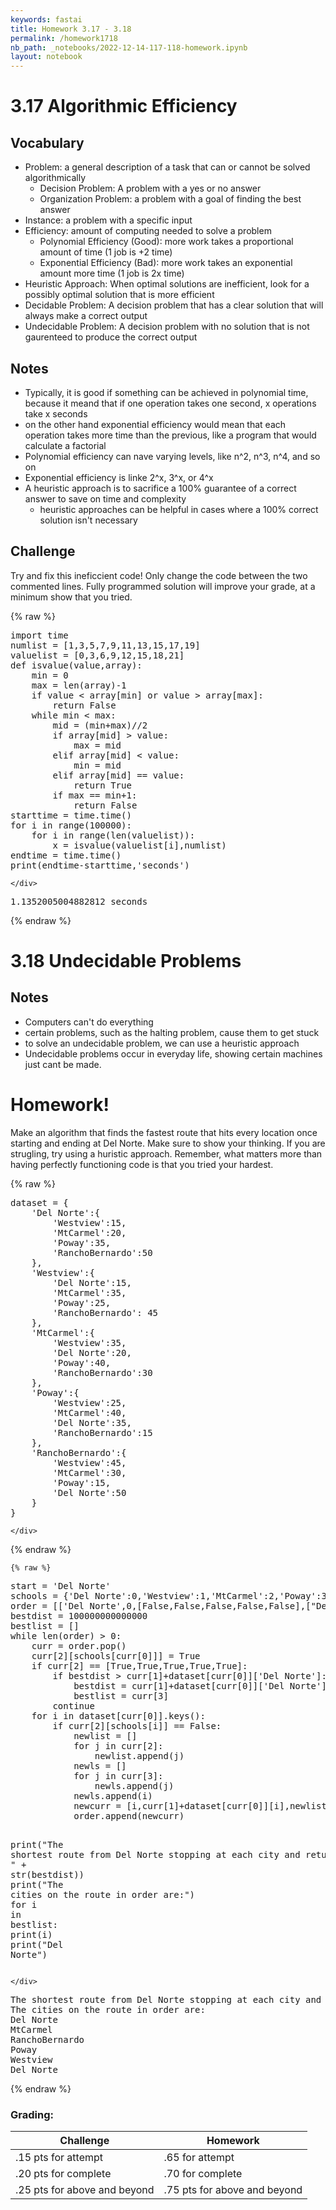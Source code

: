 ```yaml
---
keywords: fastai
title: Homework 3.17 - 3.18
permalink: /homework1718
nb_path: _notebooks/2022-12-14-117-118-homework.ipynb
layout: notebook
---
```


<!--
#################################################
### THIS FILE WAS AUTOGENERATED! DO NOT EDIT! ###
#################################################
# file to edit: _notebooks/2022-12-14-117-118-homework.ipynb
-->

<div class="container" id="notebook-container">
        
<div class="cell border-box-sizing text_cell rendered"><div class="inner_cell">
<div class="text_cell_render border-box-sizing rendered_html">
<h1 id="3.17-Algorithmic-Efficiency">3.17 Algorithmic Efficiency<a class="anchor-link" href="#3.17-Algorithmic-Efficiency"> </a></h1>
</div>
</div>
</div>
<div class="cell border-box-sizing text_cell rendered"><div class="inner_cell">
<div class="text_cell_render border-box-sizing rendered_html">
<h2 id="Vocabulary">Vocabulary<a class="anchor-link" href="#Vocabulary"> </a></h2><ul>
<li>Problem: a general description of a task that can or cannot be solved algorithmically<ul>
<li>Decision Problem: A problem with a yes or no answer</li>
<li>Organization Problem: a problem with a goal of finding the best answer</li>
</ul>
</li>
<li>Instance: a problem with a specific input</li>
<li>Efficiency: amount of computing needed to solve a problem<ul>
<li>Polynomial Efficiency (Good): more work takes a proportional amount of time (1 job is +2 time)</li>
<li>Exponential Efficiency (Bad): more work takes an exponential amount more time (1 job is 2x time)</li>
</ul>
</li>
<li>Heuristic Approach: When optimal solutions are inefficient, look for a possibly optimal solution that is more efficient</li>
<li>Decidable Problem: A decision problem that has a clear solution that will always make a correct output</li>
<li>Undecidable Problem: A decision problem with no solution that is not gaurenteed to produce the correct output</li>
</ul>

</div>
</div>
</div>
<div class="cell border-box-sizing text_cell rendered"><div class="inner_cell">
<div class="text_cell_render border-box-sizing rendered_html">
<h2 id="Notes">Notes<a class="anchor-link" href="#Notes"> </a></h2><ul>
<li>Typically, it is good if something can be achieved in polynomial time, because it meand that if one operation takes one second, x operations take x  seconds</li>
<li>on the other hand exponential efficiency would mean that each operation takes more time than the previous, like a program that would calculate a factorial</li>
<li>Polynomial efficiency can nave varying levels, like n^2, n^3, n^4, and so on</li>
<li>Exponential efficiency is linke 2^x, 3^x, or 4^x</li>
<li>A heuristic approach is to sacrifice a 100% guarantee of a correct answer to save on time and complexity<ul>
<li>heuristic approaches can be helpful in cases where a 100% correct solution isn't necessary</li>
</ul>
</li>
</ul>

</div>
</div>
</div>
<div class="cell border-box-sizing text_cell rendered"><div class="inner_cell">
<div class="text_cell_render border-box-sizing rendered_html">
<h2 id="Challenge">Challenge<a class="anchor-link" href="#Challenge"> </a></h2><p>Try and fix this ineficcient code!
Only change the code between the two commented lines.
Fully programmed solution will improve your grade, at a minimum show that you tried.</p>

</div>
</div>
</div>
    {% raw %}
    
<div class="cell border-box-sizing code_cell rendered">
<div class="input">

<div class="inner_cell">
    <div class="input_area">
<div class=" highlight hl-ipython3"><pre><span></span><span class="kn">import</span> <span class="nn">time</span>
<span class="n">numlist</span> <span class="o">=</span> <span class="p">[</span><span class="mi">1</span><span class="p">,</span><span class="mi">3</span><span class="p">,</span><span class="mi">5</span><span class="p">,</span><span class="mi">7</span><span class="p">,</span><span class="mi">9</span><span class="p">,</span><span class="mi">11</span><span class="p">,</span><span class="mi">13</span><span class="p">,</span><span class="mi">15</span><span class="p">,</span><span class="mi">17</span><span class="p">,</span><span class="mi">19</span><span class="p">]</span>
<span class="n">valuelist</span> <span class="o">=</span> <span class="p">[</span><span class="mi">0</span><span class="p">,</span><span class="mi">3</span><span class="p">,</span><span class="mi">6</span><span class="p">,</span><span class="mi">9</span><span class="p">,</span><span class="mi">12</span><span class="p">,</span><span class="mi">15</span><span class="p">,</span><span class="mi">18</span><span class="p">,</span><span class="mi">21</span><span class="p">]</span>
<span class="k">def</span> <span class="nf">isvalue</span><span class="p">(</span><span class="n">value</span><span class="p">,</span><span class="n">array</span><span class="p">):</span>
    <span class="nb">min</span> <span class="o">=</span> <span class="mi">0</span>
    <span class="nb">max</span> <span class="o">=</span> <span class="nb">len</span><span class="p">(</span><span class="n">array</span><span class="p">)</span><span class="o">-</span><span class="mi">1</span>
    <span class="k">if</span> <span class="n">value</span> <span class="o">&lt;</span> <span class="n">array</span><span class="p">[</span><span class="nb">min</span><span class="p">]</span> <span class="ow">or</span> <span class="n">value</span> <span class="o">&gt;</span> <span class="n">array</span><span class="p">[</span><span class="nb">max</span><span class="p">]:</span>
        <span class="k">return</span> <span class="kc">False</span>
    <span class="k">while</span> <span class="nb">min</span> <span class="o">&lt;</span> <span class="nb">max</span><span class="p">:</span>
        <span class="n">mid</span> <span class="o">=</span> <span class="p">(</span><span class="nb">min</span><span class="o">+</span><span class="nb">max</span><span class="p">)</span><span class="o">//</span><span class="mi">2</span>
        <span class="k">if</span> <span class="n">array</span><span class="p">[</span><span class="n">mid</span><span class="p">]</span> <span class="o">&gt;</span> <span class="n">value</span><span class="p">:</span>
            <span class="nb">max</span> <span class="o">=</span> <span class="n">mid</span>
        <span class="k">elif</span> <span class="n">array</span><span class="p">[</span><span class="n">mid</span><span class="p">]</span> <span class="o">&lt;</span> <span class="n">value</span><span class="p">:</span>
            <span class="nb">min</span> <span class="o">=</span> <span class="n">mid</span>
        <span class="k">elif</span> <span class="n">array</span><span class="p">[</span><span class="n">mid</span><span class="p">]</span> <span class="o">==</span> <span class="n">value</span><span class="p">:</span>
            <span class="k">return</span> <span class="kc">True</span>
        <span class="k">if</span> <span class="nb">max</span> <span class="o">==</span> <span class="nb">min</span><span class="o">+</span><span class="mi">1</span><span class="p">:</span>
            <span class="k">return</span> <span class="kc">False</span>
<span class="n">starttime</span> <span class="o">=</span> <span class="n">time</span><span class="o">.</span><span class="n">time</span><span class="p">()</span>
<span class="k">for</span> <span class="n">i</span> <span class="ow">in</span> <span class="nb">range</span><span class="p">(</span><span class="mi">100000</span><span class="p">):</span>
    <span class="k">for</span> <span class="n">i</span> <span class="ow">in</span> <span class="nb">range</span><span class="p">(</span><span class="nb">len</span><span class="p">(</span><span class="n">valuelist</span><span class="p">)):</span>
        <span class="n">x</span> <span class="o">=</span> <span class="n">isvalue</span><span class="p">(</span><span class="n">valuelist</span><span class="p">[</span><span class="n">i</span><span class="p">],</span><span class="n">numlist</span><span class="p">)</span>
<span class="n">endtime</span> <span class="o">=</span> <span class="n">time</span><span class="o">.</span><span class="n">time</span><span class="p">()</span>
<span class="nb">print</span><span class="p">(</span><span class="n">endtime</span><span class="o">-</span><span class="n">starttime</span><span class="p">,</span><span class="s1">&#39;seconds&#39;</span><span class="p">)</span> 
</pre></div>

    </div>
</div>
</div>

<div class="output_wrapper">
<div class="output">

<div class="output_area">

<div class="output_subarea output_stream output_stdout output_text">
<pre>1.1352005004882812 seconds
</pre>
</div>
</div>

</div>
</div>

</div>
    {% endraw %}

<div class="cell border-box-sizing text_cell rendered"><div class="inner_cell">
<div class="text_cell_render border-box-sizing rendered_html">
<h1 id="3.18-Undecidable-Problems">3.18 Undecidable Problems<a class="anchor-link" href="#3.18-Undecidable-Problems"> </a></h1>
</div>
</div>
</div>
<div class="cell border-box-sizing text_cell rendered"><div class="inner_cell">
<div class="text_cell_render border-box-sizing rendered_html">
<h2 id="Notes">Notes<a class="anchor-link" href="#Notes"> </a></h2><ul>
<li>Computers can't do everything</li>
<li>certain problems, such as the halting problem, cause them to get stuck</li>
<li>to solve an undecidable problem, we can use a heuristic approach</li>
<li>Undecidable problems occur in everyday life, showing certain machines just cant be made.</li>
</ul>

</div>
</div>
</div>
<div class="cell border-box-sizing text_cell rendered"><div class="inner_cell">
<div class="text_cell_render border-box-sizing rendered_html">
<h1 id="Homework!">Homework!<a class="anchor-link" href="#Homework!"> </a></h1><p>Make an algorithm that finds the fastest route that hits every location once starting and ending at Del Norte. Make sure to show your thinking. If you are strugling, try using a huristic approach. Remember, what matters more than having perfectly functioning code is that you tried your hardest.</p>

</div>
</div>
</div>
    {% raw %}
    
<div class="cell border-box-sizing code_cell rendered">
<div class="input">

<div class="inner_cell">
    <div class="input_area">
<div class=" highlight hl-ipython3"><pre><span></span><span class="n">dataset</span> <span class="o">=</span> <span class="p">{</span>
    <span class="s1">&#39;Del Norte&#39;</span><span class="p">:{</span>
        <span class="s1">&#39;Westview&#39;</span><span class="p">:</span><span class="mi">15</span><span class="p">,</span>
        <span class="s1">&#39;MtCarmel&#39;</span><span class="p">:</span><span class="mi">20</span><span class="p">,</span>
        <span class="s1">&#39;Poway&#39;</span><span class="p">:</span><span class="mi">35</span><span class="p">,</span>
        <span class="s1">&#39;RanchoBernardo&#39;</span><span class="p">:</span><span class="mi">50</span>
    <span class="p">},</span>
    <span class="s1">&#39;Westview&#39;</span><span class="p">:{</span>
        <span class="s1">&#39;Del Norte&#39;</span><span class="p">:</span><span class="mi">15</span><span class="p">,</span>
        <span class="s1">&#39;MtCarmel&#39;</span><span class="p">:</span><span class="mi">35</span><span class="p">,</span>
        <span class="s1">&#39;Poway&#39;</span><span class="p">:</span><span class="mi">25</span><span class="p">,</span>
        <span class="s1">&#39;RanchoBernardo&#39;</span><span class="p">:</span> <span class="mi">45</span>
    <span class="p">},</span>
    <span class="s1">&#39;MtCarmel&#39;</span><span class="p">:{</span>
        <span class="s1">&#39;Westview&#39;</span><span class="p">:</span><span class="mi">35</span><span class="p">,</span>
        <span class="s1">&#39;Del Norte&#39;</span><span class="p">:</span><span class="mi">20</span><span class="p">,</span>
        <span class="s1">&#39;Poway&#39;</span><span class="p">:</span><span class="mi">40</span><span class="p">,</span>
        <span class="s1">&#39;RanchoBernardo&#39;</span><span class="p">:</span><span class="mi">30</span>
    <span class="p">},</span>
    <span class="s1">&#39;Poway&#39;</span><span class="p">:{</span>
        <span class="s1">&#39;Westview&#39;</span><span class="p">:</span><span class="mi">25</span><span class="p">,</span>
        <span class="s1">&#39;MtCarmel&#39;</span><span class="p">:</span><span class="mi">40</span><span class="p">,</span>
        <span class="s1">&#39;Del Norte&#39;</span><span class="p">:</span><span class="mi">35</span><span class="p">,</span>
        <span class="s1">&#39;RanchoBernardo&#39;</span><span class="p">:</span><span class="mi">15</span>
    <span class="p">},</span>
    <span class="s1">&#39;RanchoBernardo&#39;</span><span class="p">:{</span>
        <span class="s1">&#39;Westview&#39;</span><span class="p">:</span><span class="mi">45</span><span class="p">,</span>
        <span class="s1">&#39;MtCarmel&#39;</span><span class="p">:</span><span class="mi">30</span><span class="p">,</span>
        <span class="s1">&#39;Poway&#39;</span><span class="p">:</span><span class="mi">15</span><span class="p">,</span>
        <span class="s1">&#39;Del Norte&#39;</span><span class="p">:</span><span class="mi">50</span>
    <span class="p">}</span>
<span class="p">}</span>
</pre></div>

    </div>
</div>
</div>

</div>
    {% endraw %}

    {% raw %}
    
<div class="cell border-box-sizing code_cell rendered">
<div class="input">

<div class="inner_cell">
    <div class="input_area">
<div class=" highlight hl-ipython3"><pre><span></span><span class="n">start</span> <span class="o">=</span> <span class="s1">&#39;Del Norte&#39;</span>
<span class="n">schools</span> <span class="o">=</span> <span class="p">{</span><span class="s1">&#39;Del Norte&#39;</span><span class="p">:</span><span class="mi">0</span><span class="p">,</span><span class="s1">&#39;Westview&#39;</span><span class="p">:</span><span class="mi">1</span><span class="p">,</span><span class="s1">&#39;MtCarmel&#39;</span><span class="p">:</span><span class="mi">2</span><span class="p">,</span><span class="s1">&#39;Poway&#39;</span><span class="p">:</span><span class="mi">3</span><span class="p">,</span><span class="s1">&#39;RanchoBernardo&#39;</span><span class="p">:</span><span class="mi">4</span><span class="p">}</span>
<span class="n">order</span> <span class="o">=</span> <span class="p">[[</span><span class="s1">&#39;Del Norte&#39;</span><span class="p">,</span><span class="mi">0</span><span class="p">,[</span><span class="kc">False</span><span class="p">,</span><span class="kc">False</span><span class="p">,</span><span class="kc">False</span><span class="p">,</span><span class="kc">False</span><span class="p">,</span><span class="kc">False</span><span class="p">],[</span><span class="s2">&quot;Del Norte&quot;</span><span class="p">]]]</span>
<span class="n">bestdist</span> <span class="o">=</span> <span class="mi">100000000000000</span>
<span class="n">bestlist</span> <span class="o">=</span> <span class="p">[]</span>
<span class="k">while</span> <span class="nb">len</span><span class="p">(</span><span class="n">order</span><span class="p">)</span> <span class="o">&gt;</span> <span class="mi">0</span><span class="p">:</span>
    <span class="n">curr</span> <span class="o">=</span> <span class="n">order</span><span class="o">.</span><span class="n">pop</span><span class="p">()</span>
    <span class="n">curr</span><span class="p">[</span><span class="mi">2</span><span class="p">][</span><span class="n">schools</span><span class="p">[</span><span class="n">curr</span><span class="p">[</span><span class="mi">0</span><span class="p">]]]</span> <span class="o">=</span> <span class="kc">True</span>
    <span class="k">if</span> <span class="n">curr</span><span class="p">[</span><span class="mi">2</span><span class="p">]</span> <span class="o">==</span> <span class="p">[</span><span class="kc">True</span><span class="p">,</span><span class="kc">True</span><span class="p">,</span><span class="kc">True</span><span class="p">,</span><span class="kc">True</span><span class="p">,</span><span class="kc">True</span><span class="p">]:</span>
        <span class="k">if</span> <span class="n">bestdist</span> <span class="o">&gt;</span> <span class="n">curr</span><span class="p">[</span><span class="mi">1</span><span class="p">]</span><span class="o">+</span><span class="n">dataset</span><span class="p">[</span><span class="n">curr</span><span class="p">[</span><span class="mi">0</span><span class="p">]][</span><span class="s1">&#39;Del Norte&#39;</span><span class="p">]:</span>
            <span class="n">bestdist</span> <span class="o">=</span> <span class="n">curr</span><span class="p">[</span><span class="mi">1</span><span class="p">]</span><span class="o">+</span><span class="n">dataset</span><span class="p">[</span><span class="n">curr</span><span class="p">[</span><span class="mi">0</span><span class="p">]][</span><span class="s1">&#39;Del Norte&#39;</span><span class="p">]</span>
            <span class="n">bestlist</span> <span class="o">=</span> <span class="n">curr</span><span class="p">[</span><span class="mi">3</span><span class="p">]</span>
        <span class="k">continue</span>
    <span class="k">for</span> <span class="n">i</span> <span class="ow">in</span> <span class="n">dataset</span><span class="p">[</span><span class="n">curr</span><span class="p">[</span><span class="mi">0</span><span class="p">]]</span><span class="o">.</span><span class="n">keys</span><span class="p">():</span>
        <span class="k">if</span> <span class="n">curr</span><span class="p">[</span><span class="mi">2</span><span class="p">][</span><span class="n">schools</span><span class="p">[</span><span class="n">i</span><span class="p">]]</span> <span class="o">==</span> <span class="kc">False</span><span class="p">:</span>
            <span class="n">newlist</span> <span class="o">=</span> <span class="p">[]</span>
            <span class="k">for</span> <span class="n">j</span> <span class="ow">in</span> <span class="n">curr</span><span class="p">[</span><span class="mi">2</span><span class="p">]:</span>
                <span class="n">newlist</span><span class="o">.</span><span class="n">append</span><span class="p">(</span><span class="n">j</span><span class="p">)</span>
            <span class="n">newls</span> <span class="o">=</span> <span class="p">[]</span>
            <span class="k">for</span> <span class="n">j</span> <span class="ow">in</span> <span class="n">curr</span><span class="p">[</span><span class="mi">3</span><span class="p">]:</span>
                <span class="n">newls</span><span class="o">.</span><span class="n">append</span><span class="p">(</span><span class="n">j</span><span class="p">)</span>
            <span class="n">newls</span><span class="o">.</span><span class="n">append</span><span class="p">(</span><span class="n">i</span><span class="p">)</span>
            <span class="n">newcurr</span> <span class="o">=</span> <span class="p">[</span><span class="n">i</span><span class="p">,</span><span class="n">curr</span><span class="p">[</span><span class="mi">1</span><span class="p">]</span><span class="o">+</span><span class="n">dataset</span><span class="p">[</span><span class="n">curr</span><span class="p">[</span><span class="mi">0</span><span class="p">]][</span><span class="n">i</span><span class="p">],</span><span class="n">newlist</span><span class="p">,</span><span class="n">newls</span><span class="p">]</span>
            <span class="n">order</span><span class="o">.</span><span class="n">append</span><span class="p">(</span><span class="n">newcurr</span><span class="p">)</span>

<span class="nb">print</span><span class="p">(</span><span class="s2">&quot;The shortest route from Del Norte stopping at each city and returning is &quot;</span> <span class="o">+</span> <span class="nb">str</span><span class="p">(</span><span class="n">bestdist</span><span class="p">))</span>
<span class="nb">print</span><span class="p">(</span><span class="s2">&quot;The cities on the route in order are:&quot;</span><span class="p">)</span>
<span class="k">for</span> <span class="n">i</span> <span class="ow">in</span> <span class="n">bestlist</span><span class="p">:</span>
    <span class="nb">print</span><span class="p">(</span><span class="n">i</span><span class="p">)</span>
<span class="nb">print</span><span class="p">(</span><span class="s2">&quot;Del Norte&quot;</span><span class="p">)</span>
</pre></div>

    </div>
</div>
</div>

<div class="output_wrapper">
<div class="output">

<div class="output_area">

<div class="output_subarea output_stream output_stdout output_text">
<pre>The shortest route from Del Norte stopping at each city and returning is 105
The cities on the route in order are:
Del Norte
MtCarmel
RanchoBernardo
Poway
Westview
Del Norte
</pre>
</div>
</div>

</div>
</div>

</div>
    {% endraw %}

<div class="cell border-box-sizing text_cell rendered"><div class="inner_cell">
<div class="text_cell_render border-box-sizing rendered_html">
<h3 id="Grading:">Grading:<a class="anchor-link" href="#Grading:"> </a></h3><table>
<thead><tr>
<th>Challenge</th>
<th>Homework</th>
</tr>
</thead>
<tbody>
<tr>
<td>.15 pts for attempt</td>
<td>.65 for attempt</td>
</tr>
<tr>
<td>.20 pts for complete</td>
<td>.70 for complete</td>
</tr>
<tr>
<td>.25 pts for above and beyond</td>
<td>.75 pts for above and beyond</td>
</tr>
</tbody>
</table>

</div>
</div>
</div>
</div>
 

